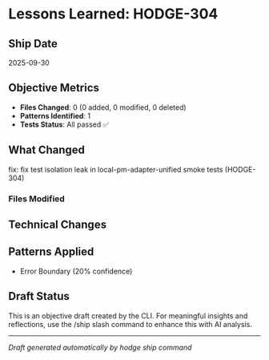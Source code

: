# Lessons Learned: HODGE-304

## Ship Date
2025-09-30

## Objective Metrics
- **Files Changed**: 0 (0 added, 0 modified, 0 deleted)
- **Patterns Identified**: 1
- **Tests Status**: All passed ✅

## What Changed
fix: fix test isolation leak in local-pm-adapter-unified smoke tests (HODGE-304)

### Files Modified



## Technical Changes


## Patterns Applied
- Error Boundary (20% confidence)

## Draft Status
This is an objective draft created by the CLI. For meaningful insights and reflections, use the /ship slash command to enhance this with AI analysis.

---
*Draft generated automatically by hodge ship command*